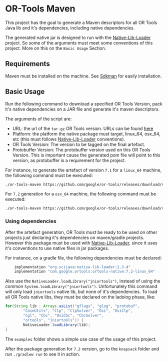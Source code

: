 # OR-Tools Maven

This project has the goal to generate a Maven descriptors for all OR Tools Java lib and it's dependencies, including native dependencies.

The generated native jar is designed to run with the [Native-Lib-Loader](https://github.com/scijava/native-lib-loader) project. So some of the arguments must meet some conventions of this project. More on this on the `Basic Usage` Section.

## Requirements

Maven must be installed on the machine. See [Sdkman](http://sdkman.io/) for easily installation.

## Basic Usage

Run the following command to download a specified OR Tools Version, pack it's native dependencies on a JAR file and generate it's maven descriptors.

The arguments of the script are:
* URL: the url of the `tar.gz` OR Tools version. URLs can be found [here](https://github.com/google/or-tools/releases)
* Platform: the platform the native package must target, linux_64, osx_64, etc (this must follows [Native-Lib-Loader](https://github.com/scijava/native-lib-loader) conventions).
* OR Tools Version: The version to be tagged on the final artefact.
* Protobuffer Version: The protobuffer version used on this OR Tools Version. This is important cause the generated pom file will point to this version, as protobuffer is a requirement for the project.

For instance, to generate the artefact of version `7.1` for a `linux_64` machine, the following command must be executed:

```bash
./or-tools-maven https://github.com/google/or-tools/releases/download/v7.1/or-tools_debian-9_v7.1.6720.tar.gz linux_64 7.1 3.7.1
```

For `7.2` generation for a `osx_64` machine, the following command must be executed:

```bash
./or-tools-maven https://github.com/google/or-tools/releases/download/v7.2/or-tools_debian-9_v7.2.6977.tar.gz osx_64 7.2 3.8.0 
```

### Using dependencies

After the artefact generation, OR Tools must be ready to be used on other projects just declaring it's dependencies on maven/gradle projects. However this package must be used with [Native-Lib-Loader](https://github.com/scijava/native-lib-loader), since it uses it's conventions to use native files in jar packages.

For instance, on a gradle file, the following dependencies must be declared:

```groovy
    implementation "org.scijava:native-lib-loader:2.3.4"
    implementation "com.google.ortools:ortools-native:7.2-linux_64"
```

Also use the `NativeLoader.loadLibrary("jniortools")`, instead of using the common `System.loadLibrary("jniortools")`.
Unfortunately this command will only load `jniortools` native lib, but none of it's dependencies. To load all OR Tools native libs, they must be declared on the ladoing phase, like:

```java
for(String lib : Arrays.asList("gflags", "glog", "protobuf",
        "CoinUtils", "Clp", "ClpSolver", "Osi", "OsiClp",
        "Cgl", "Cbc", "OsiCbc", "CbcSolver",
        "ortools", "jniortools")) {
        NativeLoader.loadLibrary(lib);
}
```

The `examples` folder shows a simple use case of the usage of this project.

After the package generation for `7.2` version, go to the `knapsack` folder and run `./gradlew run` to see it in action.